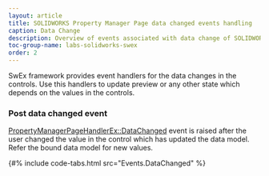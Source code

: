 ```yaml
---
layout: article
title: SOLIDWORKS Property Manager Page data changed events handling
caption: Data Change
description: Overview of events associated with data change of SOLIDWORKS property manager page handled in SwEx.PMPage framework
toc-group-name: labs-solidworks-swex
order: 2
---
```

SwEx framework provides event handlers for the data changes in the controls. Use this handlers to update preview or any other state which depends on the values in the controls.

### Post data changed event

[PropertyManagerPageHandlerEx::DataChanged](https://docs.codestack.net/swex/pmpage/html/E_CodeStack_SwEx_PMPage_PropertyManagerPageHandlerEx_DataChanged.htm) event is raised after the user changed the value in the control which has updated the data model. Refer the bound data model for new values.

{#% include code-tabs.html src="Events.DataChanged" %}